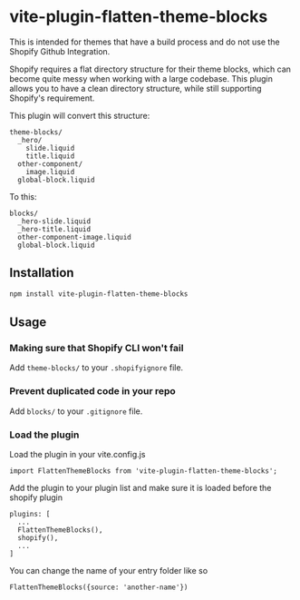 # vite-plugin-flatten-theme-blocks
This is intended for themes that have a build process and do not use the Shopify Github Integration.

Shopify requires a flat directory structure for their theme blocks, which can become quite messy when working with a large codebase. This plugin allows you to have a clean directory structure, while still supporting Shopify's requirement.

This plugin will convert this structure:
```
theme-blocks/
  _hero/
    slide.liquid
    title.liquid
  other-component/
    image.liquid
  global-block.liquid
```

To this:
```
blocks/
  _hero-slide.liquid
  _hero-title.liquid
  other-component-image.liquid
  global-block.liquid
```

## Installation

```sh
npm install vite-plugin-flatten-theme-blocks
```

## Usage
### Making sure that Shopify CLI won't fail
Add `theme-blocks/` to your `.shopifyignore` file.

### Prevent duplicated code in your repo
Add `blocks/` to your `.gitignore` file.

### Load the plugin
Load the plugin in your vite.config.js
```
import FlattenThemeBlocks from 'vite-plugin-flatten-theme-blocks';
```

Add the plugin to your plugin list and make sure it is loaded before the shopify plugin
```
plugins: [
  ...
  FlattenThemeBlocks(),
  shopify(),
  ...
]
```

You can change the name of your entry folder like so
```
FlattenThemeBlocks({source: 'another-name'})
```